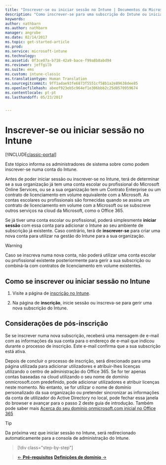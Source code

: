 ```yaml
---
title: "Inscrever-se ou iniciar sessão no Intune | Documentos da Microsoft"
description: "Como inscrever-se para uma subscrição do Intune ou iniciar sessão com a sua subscrição"
keywords: 
author: nathbarn
ms.author: nathbarn
manager: angrobe
ms.date: 02/14/2017
ms.topic: get-started-article
ms.prod: 
ms.service: microsoft-intune
ms.technology: 
ms.assetid: 0f3ce07a-b718-42a9-bace-f99a8b8abd94
ms.reviewer: jeffgilb
ms.suite: ems
ms.custom: intune-classic
ms.translationtype: Human Translation
ms.sourcegitcommit: 9ff1adae93fe6873f5551cf58b1a2e89638dee85
ms.openlocfilehash: abeef923eb5c964ef1e306bbb2c25d0570959674
ms.contentlocale: pt-pt
ms.lasthandoff: 05/23/2017


---
```



# <a name="sign-up-or-sign-in-to-intune"></a>Inscrever-se ou iniciar sessão no Intune

[!INCLUDE[classic-portal](../includes/classic-portal.md)]

Este tópico informa os administradores de sistema sobre como podem inscrever-se numa conta do Intune.

Antes de poder iniciar sessão ou inscrever-se no Intune, terá de determinar se a sua organização já tem uma conta escolar ou profissional do Microsoft Online Services, ou se a sua organização tem um Contrato Enterprise ou um contrato de licenciamento em volume equivalente com a Microsoft. As contas escolares ou profissionais são fornecidas quando se assina um contrato de licenciamento em volume com a Microsoft ou se subscreve outros serviços na cloud da Microsoft, como o Office 365.

Se já tiver uma conta escolar ou profissional, poderá simplesmente **iniciar sessão** com essa conta para adicionar o Intune ao seu ambiente de subscrição já existente. Caso contrário, terá de **inscrever-se** para criar uma nova conta para utilizar na gestão do Intune para a sua organização.

>[!WARNING]
>Caso se inscreva numa nova conta, não poderá utilizar uma conta escolar ou profissional existente posteriormente para gerir a sua subscrição ou combiná-la com contratos de licenciamento em volume existentes.

## <a name="how-to-sign-up-or-sign-in-to-intune"></a>Como se inscrever ou iniciar sessão no Intune

1.  Visite a página de [inscrição no Intune](https://portal.office.com/Signup/Signup.aspx?OfferId=40BE278A-DFD1-470a-9EF7-9F2596EA7FF9&dl=INTUNE_A&ali=1#0%20).

2.  Na página de **inscrição**, inicie sessão ou inscreva-se para gerir uma nova subscrição do Intune.

## <a name="post-sign-up-considerations"></a>Considerações de pós-inscrição
Se se inscrever numa nova subscrição, receberá uma mensagem de e-mail com as informações da sua conta para o endereço de e-mail que indicou durante o processo de inscrição. Este e-mail confirma que a sua subscrição está ativa.

Depois de concluir o processo de inscrição, será direcionado para uma página utilizada para adicionar utilizadores e atribuir-lhes licenças utilizando o centro de administração do Office 365. Se for ter apenas contas baseadas na cloud utilizando o seu nome de domínio onmicrosoft.com predefinido, pode adicionar utilizadores e atribuir licenças neste momento. No entanto, se for utilizar o nome de domínio personalizado da sua organização ou pretender sincronizar as informações da conta de utilizador do Active Directory no local, pode fechar essa janela do browser e avançar para o passo 2 deste guia de introdução. Também pode saber mais [Acerca do seu domínio onmicrosoft.com inicial no Office 365](https://support.office.com/article/About-your-initial-onmicrosoft-com-domain-in-Office-365-B9FC3018-8844-43F3-8DB1-1B3A8E9CFD5A)

>[!TIP]
> Da próxima vez que iniciar sessão no Intune, será redirecionado automaticamente para a consola de administração do Intune.


>[!div class="step-by-step"]

>[&larr; **Pré-requisitos**](.\what-to-know-before-you-start-microsoft-intune.md)     [**Definições de domínio** &rarr;](.\start-with-a-paid-subscription-to-microsoft-intune-step-2.md)  

